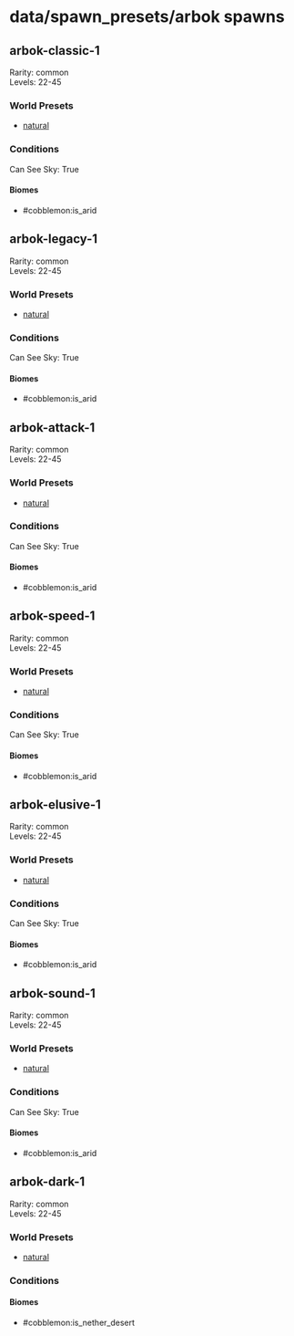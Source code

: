 # data/spawn_presets/arbok spawns  
  
## arbok-classic-1  
Rarity: common  
Levels: 22-45  
  
### World Presets  
* [natural](data/spawn_data/natural.md)  
  
### Conditions  
Can See Sky: True  
  
#### Biomes  
  * #cobblemon:is_arid
  
  
## arbok-legacy-1  
Rarity: common  
Levels: 22-45  
  
### World Presets  
* [natural](data/spawn_data/natural.md)  
  
### Conditions  
Can See Sky: True  
  
#### Biomes  
  * #cobblemon:is_arid
  
  
## arbok-attack-1  
Rarity: common  
Levels: 22-45  
  
### World Presets  
* [natural](data/spawn_data/natural.md)  
  
### Conditions  
Can See Sky: True  
  
#### Biomes  
  * #cobblemon:is_arid
  
  
## arbok-speed-1  
Rarity: common  
Levels: 22-45  
  
### World Presets  
* [natural](data/spawn_data/natural.md)  
  
### Conditions  
Can See Sky: True  
  
#### Biomes  
  * #cobblemon:is_arid
  
  
## arbok-elusive-1  
Rarity: common  
Levels: 22-45  
  
### World Presets  
* [natural](data/spawn_data/natural.md)  
  
### Conditions  
Can See Sky: True  
  
#### Biomes  
  * #cobblemon:is_arid
  
  
## arbok-sound-1  
Rarity: common  
Levels: 22-45  
  
### World Presets  
* [natural](data/spawn_data/natural.md)  
  
### Conditions  
Can See Sky: True  
  
#### Biomes  
  * #cobblemon:is_arid
  
  
## arbok-dark-1  
Rarity: common  
Levels: 22-45  
  
### World Presets  
* [natural](data/spawn_data/natural.md)  
  
### Conditions  
  
#### Biomes  
  * #cobblemon:is_nether_desert
  
